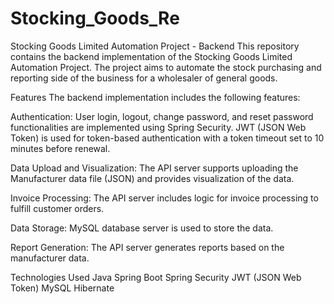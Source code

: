 # Stocking_Goods_Re
Stocking Goods Limited Automation Project - Backend
This repository contains the backend implementation of the Stocking Goods Limited Automation Project. The project aims to automate the stock purchasing and reporting side of the business for a wholesaler of general goods.

Features
The backend implementation includes the following features:

Authentication: User login, logout, change password, and reset password functionalities are implemented using Spring Security. JWT (JSON Web Token) is used for token-based authentication with a token timeout set to 10 minutes before renewal.

Data Upload and Visualization: The API server supports uploading the Manufacturer data file (JSON) and provides visualization of the data.

Invoice Processing: The API server includes logic for invoice processing to fulfill customer orders.

Data Storage: MySQL database server is used to store the data.

Report Generation: The API server generates reports based on the manufacturer data.

Technologies Used
Java
Spring Boot
Spring Security
JWT (JSON Web Token)
MySQL
Hibernate
